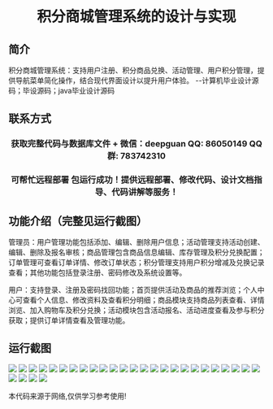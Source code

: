 <p><h1 align="center">积分商城管理系统的设计与实现</h1></p>

## 简介
积分商城管理系统：支持用户注册、积分商品兑换、活动管理、用户积分管理，提供导航菜单简化操作，结合现代界面设计以提升用户体验。    --计算机毕业设计源码；毕设源码；java毕业设计源码


## 联系方式
<p><h3 align="center">获取完整代码与数据库文件 + 微信：deepguan QQ: 86050149 QQ群: 783742310</h3></p>
<p><h3 align="center">可帮忙远程部署 包运行成功！提供远程部署、修改代码、设计文档指导、代码讲解等服务！</h3></p>

## 功能介绍（完整见运行截图）
管理员：用户管理功能包括添加、编辑、删除用户信息；活动管理支持活动创建、编辑、删除及报名审核；商品管理包含商品信息编辑、库存管理及积分兑换配置；订单管理可查看订单详情、修改订单状态；积分管理支持用户积分增减及兑换记录查看；其他功能包括登录注册、密码修改及系统设置等。

用户：支持登录、注册及密码找回功能；首页提供活动及商品的推荐浏览；个人中心可查看个人信息、修改资料及查看积分明细；商品模块支持商品列表查看、详情浏览、加入购物车及积分兑换；活动模块包含活动报名、活动进度查看及参与积分获取；提供订单详情查看及管理功能。


## 运行截图
![](img/001.jpg)
![](img/002.jpg)
![](img/003.jpg)
![](img/004.jpg)
![](img/005.jpg)
![](img/006.jpg)
![](img/007.jpg)
![](img/008.jpg)
![](img/009.jpg)
![](img/010.jpg)
![](img/011.jpg)
![](img/012.jpg)
![](img/013.jpg)
![](img/014.jpg)
![](img/015.jpg)
![](img/016.jpg)
![](img/017.jpg)
![](img/018.jpg)
![](img/019.jpg)
![](img/020.jpg)
![](img/021.jpg)
![](img/022.jpg)
![](img/023.jpg)
![](img/024.jpg)
![](img/025.jpg)
![](img/026.jpg)
![](img/027.jpg)
![](img/028.jpg)
![](img/029.jpg)

<p>本代码来源于网络,仅供学习参考使用!</p>
